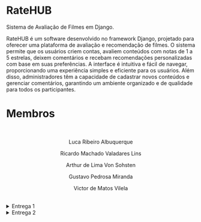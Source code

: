 # RateHUB
Sistema de Avaliação de Filmes em Django.

RateHUB é um software desenvolvido no framework Django, projetado para oferecer uma plataforma de avaliação e recomendação de filmes. O sistema permite que os usuários criem contas, avaliem conteúdos com notas de 1 a 5 estrelas, deixem comentários e recebam recomendações personalizadas com base em suas preferências. A interface é intuitiva e fácil de navegar, proporcionando uma experiência simples e eficiente para os usuários. Além disso, administradores têm a capacidade de cadastrar novos conteúdos e gerenciar comentários, garantindo um ambiente organizado e de qualidade para todos os participantes.

# Membros

<br>
<p style="text-align: center; text-decoration: none;"> Luca Ribeiro Albuquerque </p>
<p style="text-align: center; text-decoration: none;"> Ricardo Machado Valadares Lins </p>
<p style="text-align: center; text-decoration: none;"> Arthur de Lima Von Sohsten </p>
<p style="text-align: center; text-decoration: none;"> Gustavo Pedrosa Miranda </p>
<p style="text-align: center; text-decoration: none;"> Victor de Matos Vilela </p>

<br>

</details>

<details>

<summary>Entrega 1</summary>

<br>

###  Jira Backlog

  ![Backlog ProjetoFDS E1](https://github.com/user-attachments/assets/e59a553f-abfd-46b8-a954-a733f5ccd03d)

<br>

###  Jira Quadro Scrum 

  ![Quadro Scrum ProjetoFDS E1](https://github.com/user-attachments/assets/3b76db44-c798-4570-8cc8-de2777e0faf6)

<br>

###  Prototipação Lo-Fi

<p style="text-align: center; text-decoration: none;">
  <a href="https://www.figma.com/design/wTTIoAeH4rntdXPO1dhnbd/Untitled?node-id=0-1&t=ZKIAaW4zOOqN18Ek-1" style="text-decoration: none;">
    <span>🔗 Figma</span>
  </a>
</p>

<br>

###  Screencast do Protótipo

<p style="text-align: center; text-decoration: none;">
  <a href="https://youtu.be/oxTLIv9bLuc" style="text-decoration: none;">
    <span>🔗 Screencast do protótipo  Lo-Fi (1)</span>
  </a>
</p>

<br>

###  Histórias de usuário

<p style="text-align: center; text-decoration: none;">
  <a href="https://docs.google.com/document/d/1C1ATiOkRgh8XGtK15K-kD0kUU0PCHFfOijy_YYP672U/edit?usp=sharing" style="text-decoration: none;">
    <span>🔗 Histórias de usuário</span>
  </a>
</p>

<br>

### Jira

<p style="text-align: center; text-decoration: none;">
  <a href="https://projetofds-2.atlassian.net/jira/software/projects/FDS/summary"  style="text-decoration: none;">
    <span>🔗 Jira do Projeto</span>
  </a>
</p>

<br>

</details>


<details>

<summary>Entrega 2</summary>

<br>

### Relato da Programação em Par

<p style="text-align: center; text-decoration: none;">
  <a href="https://docs.google.com/document/d/14w17ZBxP--UPO2CSFO2fqitYYlqqw0XzFb__opg94ps/edit?usp=sharing" style="text-decoration: none;">
    <span>🔗 Relato da Programação em Par</span>
  </a>
</p>

<br>

### Jira Backlog 

![Backlog E2](https://github.com/user-attachments/assets/e745055f-f485-4847-8f96-a787b49bf60e)

<br>

### Jira Quadro Sprint 1

![Sprint Board 01](https://github.com/user-attachments/assets/8cd4f069-c4aa-4ef7-8b6a-efe5f7e6d171)

<br>

###  Screencast do uso do sistema

<p style="text-align: center; text-decoration: none;">
  <a href="https://youtu.be/gY1Ld1SbdPE" style="text-decoration: none;">
    <span>🔗 Screencast do uso do sistema</span>
  </a>
</p>

<br>

### Issue/bug tracker

![Captura de tela 2025-04-08 002644](https://github.com/user-attachments/assets/34145bd1-7b30-4ae0-ad2e-b843779f8d15)

<br>


